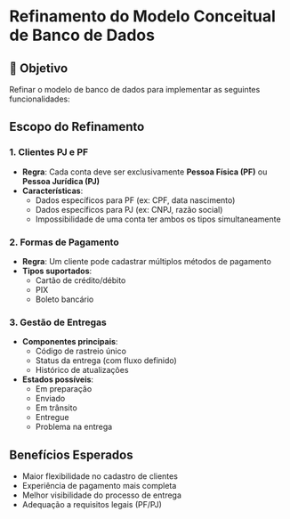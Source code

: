 # Refinamento do Modelo Conceitual de Banco de Dados

## 🎯 Objetivo
Refinar o modelo de banco de dados para implementar as seguintes funcionalidades:

## Escopo do Refinamento

### 1. Clientes PJ e PF
- **Regra**: Cada conta deve ser exclusivamente **Pessoa Física (PF)** ou **Pessoa Jurídica (PJ)**
- **Características**:
  - Dados específicos para PF (ex: CPF, data nascimento)
  - Dados específicos para PJ (ex: CNPJ, razão social)
  - Impossibilidade de uma conta ter ambos os tipos simultaneamente

### 2. Formas de Pagamento
- **Regra**: Um cliente pode cadastrar múltiplos métodos de pagamento
- **Tipos suportados**:
  - Cartão de crédito/débito
  - PIX
  - Boleto bancário
 
### 3. Gestão de Entregas
- **Componentes principais**:
  - Código de rastreio único
  - Status da entrega (com fluxo definido)
  - Histórico de atualizações
- **Estados possíveis**:
  - Em preparação
  - Enviado
  - Em trânsito
  - Entregue
  - Problema na entrega

## Benefícios Esperados
- Maior flexibilidade no cadastro de clientes
- Experiência de pagamento mais completa
- Melhor visibilidade do processo de entrega
- Adequação a requisitos legais (PF/PJ)
